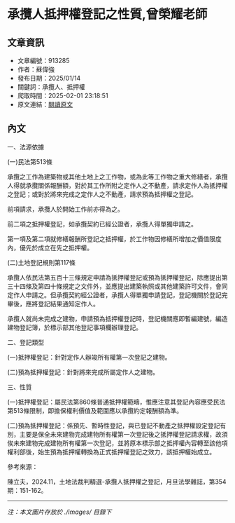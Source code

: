 # 承攬人抵押權登記之性質,曾榮耀老師

## 文章資訊
- 文章編號：913285
- 作者：蘇偉強
- 發布日期：2025/01/14
- 關鍵詞：承攬人、抵押權
- 爬取時間：2025-02-01 23:18:51
- 原文連結：[閱讀原文](https://real-estate.get.com.tw/Columns/detail.aspx?no=913285)

## 內文


一、法源依據


(一)民法第513條


承攬之工作為建築物或其他土地上之工作物，或為此等工作物之重大修繕者，承攬人得就承攬關係報酬額，對於其工作所附之定作人之不動產，請求定作人為抵押權之登記；或對於將來完成之定作人之不動產，請求預為抵押權之登記。


前項請求，承攬人於開始工作前亦得為之。


前二項之抵押權登記，如承攬契約已經公證者，承攬人得單獨申請之。


第一項及第二項就修繕報酬所登記之抵押權，於工作物因修繕所增加之價值限度內，優先於成立在先之抵押權。


(二)土地登記規則第117條


承攬人依民法第五百十三條規定申請為抵押權登記或預為抵押權登記，除應提出第三十四條及第四十條規定之文件外，並應提出建築執照或其他建築許可文件，會同定作人申請之。但承攬契約經公證者，承攬人得單獨申請登記，登記機關於登記完畢後，應將登記結果通知定作人。


承攬人就尚未完成之建物，申請預為抵押權登記時，登記機關應即暫編建號，編造建物登記簿，於標示部其他登記事項欄辦理登記。


二、登記類型


(一)抵押權登記：針對定作人辦竣所有權第一次登記之建物。


(二)預為抵押權登記：針對將來完成所屬定作人之建物。


三、性質


(一)抵押權登記：屬民法第860條普通抵押權範疇，惟應注意其登記內容應受民法第513條限制，即擔保權利價值及範圍應以承攬約定報酬額為準。


(二)預為抵押權登記：係預先、暫時性登記，與已登記不動產之抵押權設定登記有別，主要是保全未來建物完成建物所有權第一次登記後之抵押權登記請求權，故須俟未來建物完成建物所有權第一次登記，並將原本標示部之抵押權內容轉至該他項權利部後，始生預為抵押權轉換為正式抵押權登記之效力，該抵押權始成立。


參考來源：


陳立夫，2024.11，土地法裁判精選-承攬人抵押權之登記，月旦法學雜誌，第354期：151-162。

---
*注：本文圖片存放於 ./images/ 目錄下*
